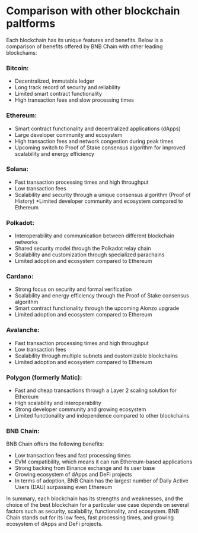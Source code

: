 # Comparison with other blockchain paltforms

Each blockchain has its unique features and benefits. Below is a comparison of benefits offered by BNB Chain with other leading blockchains:

### Bitcoin:

* Decentralized, immutable ledger
* Long track record of security and reliability
* Limited smart contract functionality
* High transaction fees and slow processing times

### Ethereum:

* Smart contract functionality and decentralized applications (dApps)
* Large developer community and ecosystem
* High transaction fees and network congestion during peak times
* Upcoming switch to Proof of Stake consensus algorithm for improved scalability and energy efficiency

### Solana:

* Fast transaction processing times and high throughput
* Low transaction fees
* Scalability and security through a unique consensus algorithm (Proof of History)
*Limited developer community and ecosystem compared to Ethereum

### Polkadot:

* Interoperability and communication between different blockchain networks
* Shared security model through the Polkadot relay chain
* Scalability and customization through specialized parachains
* Limited adoption and ecosystem compared to Ethereum

### Cardano:

* Strong focus on security and formal verification
* Scalability and energy efficiency through the Proof of Stake consensus algorithm
* Smart contract functionality through the upcoming Alonzo upgrade
* Limited adoption and ecosystem compared to Ethereum

### Avalanche:

* Fast transaction processing times and high throughput
* Low transaction fees
* Scalability through multiple subnets and customizable blockchains
* Limited adoption and ecosystem compared to Ethereum

### Polygon (formerly Matic):

* Fast and cheap transactions through a Layer 2 scaling solution for Ethereum
* High scalability and interoperability
* Strong developer community and growing ecosystem
* Limited functionality and independence compared to other blockchains


### BNB Chain: 

BNB Chain offers the following benefits:

* Low transaction fees and fast processing times
* EVM compatibility, which means it can run Ethereum-based applications
* Strong backing from Binance exchange and its user base
* Growing ecosystem of dApps and DeFi projects
* In terms of adoption, BNB Chain has the largest number of Daily Active Users (DAU) surpassing even Ethereum

In summary, each blockchain has its strengths and weaknesses, and the choice of the best blockchain for a particular use case depends on several factors such as security, scalability, functionality, and ecosystem. BNB Chain stands out for its low fees, fast processing times, and growing ecosystem of dApps and DeFi projects.